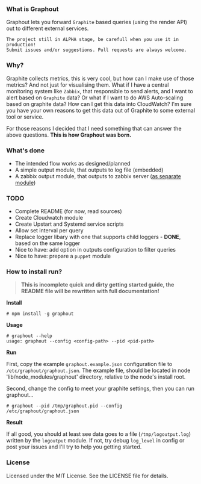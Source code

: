 ### What is Graphout

Graphout lets you forward `Graphite` based queries (using the render API) out to different external services.

```
The project still in ALPHA stage, be carefull when you use it in production!
Submit issues and/or suggestions. Pull requests are always welcome.
```

### Why?

Graphite collects metrics, this is very cool, but how can I make use of those metrics? And not just
for visualising them. What if I have a central monitoring system like `Zabbix`, that responsible to
send alerts, and I want to alert based on `Graphite` data? Or what if I want to do AWS Auto-scaling
based on graphite data? How can I get this data into CloudWatch? I'm sure you have your own reasons
to get this data out of Graphite to some external tool or service.

For those reasons I decided that I need something that can answer the above questions.
**This is how Graphout was born.**

### What's done

- The intended flow works as designed/planned
- A simple output module, that outputs to log file (embedded)
- A zabbix output module, that outputs to zabbix server ([as separate module](https://github.com/shamil/graphout-output-zabbix))

### TODO

- Complete README (for now, read sources)
- Create Cloudwatch module
- Create Upstart and Systemd service scripts
- Allow set interval per query
- Replace logger libary with one that supports child loggers - **DONE**, based on the same logger
- Nice to have: add option in outputs configuration to filter queries
- Nice to have: prepare a `puppet` module

### How to install run?

> **This is incomplete quick and dirty getting started guide, the README file will be rewritten with full documentation!**

**Install**

    # npm install -g graphout

**Usage**

    # graphout --help
    usage: graphout --config <config-path> --pid <pid-path>

**Run**

First, copy the example `graphout.example.json` configuration file to `/etc/graphout/graphout.json`.
The example file, should be located in node 'lib/node_modules/graphout' directory, relative to the 
node's install root.

Second, change the config to meet your graphite settings, then you can run graphout...

    # graphout --pid /tmp/graphout.pid --config /etc/graphout/graphout.json


**Result**

If all good, you should at least see data goes to a file (`/tmp/logoutput.log`) written
by the `logoutput` module. If not, try debug `log_level` in config or post your issues
and I'll try to help you getting started.

### License

Licensed under the MIT License. See the LICENSE file for details.
